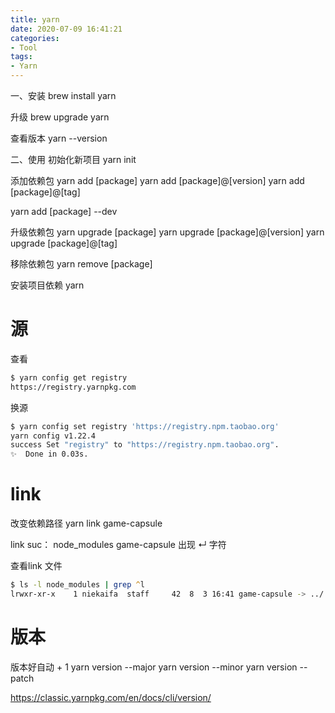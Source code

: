 ```yaml
---
title: yarn
date: 2020-07-09 16:41:21
categories:
- Tool
tags:
- Yarn
---
```


一、安装
brew install yarn

升级 
brew upgrade yarn

查看版本
yarn --version


二、使用
初始化新项目
yarn init

添加依赖包
yarn add [package]
yarn add [package]@[version]
yarn add [package]@[tag]

yarn add [package] --dev

升级依赖包
yarn upgrade [package]
yarn upgrade [package]@[version]
yarn upgrade [package]@[tag]

移除依赖包
yarn remove [package]

安装项目依赖
yarn


# 源
查看
``` zsh
$ yarn config get registry
https://registry.yarnpkg.com
```

换源
``` zsh
$ yarn config set registry 'https://registry.npm.taobao.org'
yarn config v1.22.4
success Set "registry" to "https://registry.npm.taobao.org".
✨  Done in 0.03s.
```

# link
改变依赖路径
yarn link game-capsule

link suc：
node_modules game-capsule 出现 ↵ 字符

查看link 文件
``` zsh
$ ls -l node_modules | grep ^l
lrwxr-xr-x    1 niekaifa  staff     42  8  3 16:41 game-capsule -> ../../../../.config/yarn/link/game-capsule
```

# 版本
版本好自动 + 1
yarn version --major
yarn version --minor
yarn version --patch

https://classic.yarnpkg.com/en/docs/cli/version/

